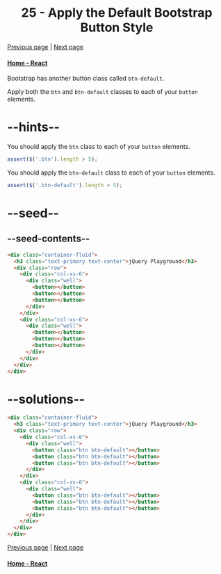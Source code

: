 # <center>25 - Apply the Default Bootstrap Button Style</center>

[Previous page](24-add-elements-within-your-bootstrap-wells.md) | [Next page](26-create-a-class-to-target-with-jquery-selectors.md)

#### [Home - React](./README.md)



Bootstrap has another button class called `btn-default`.

Apply both the `btn` and `btn-default` classes to each of your `button` elements.

# --hints--

You should apply the `btn` class to each of your `button` elements.

```js
assert($('.btn').length > 5);
```

You should apply the `btn-default` class to each of your `button` elements.

```js
assert($('.btn-default').length > 5);
```

# --seed--

## --seed-contents--

```html
<div class="container-fluid">
  <h3 class="text-primary text-center">jQuery Playground</h3>
  <div class="row">
    <div class="col-xs-6">
      <div class="well">
        <button></button>
        <button></button>
        <button></button>
      </div>
    </div>
    <div class="col-xs-6">
      <div class="well">
        <button></button>
        <button></button>
        <button></button>
      </div>
    </div>
  </div>
</div>
```

# --solutions--

```html
<div class="container-fluid">
  <h3 class="text-primary text-center">jQuery Playground</h3>
  <div class="row">
    <div class="col-xs-6">
      <div class="well">
        <button class="btn btn-default"></button>
        <button class="btn btn-default"></button>
        <button class="btn btn-default"></button>
      </div>
    </div>
    <div class="col-xs-6">
      <div class="well">
        <button class="btn btn-default"></button>
        <button class="btn btn-default"></button>
        <button class="btn btn-default"></button>
      </div>
    </div>
  </div>
</div>
```



[Previous page](24-add-elements-within-your-bootstrap-wells.md) | [Next page](26-create-a-class-to-target-with-jquery-selectors.md)

#### [Home - React](./README.md)